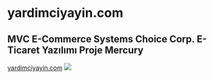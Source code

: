 # yardimciyayin.com
<h2>MVC E-Commerce Systems Choice Corp. E-Ticaret Yazılımı Proje Mercury</h2>
<a href="https://yardimciyayin.com/" target="_blank">yardimciyayin.com</a>
<img src="http://seckinumur.com/img/yardimciyayin.png">

